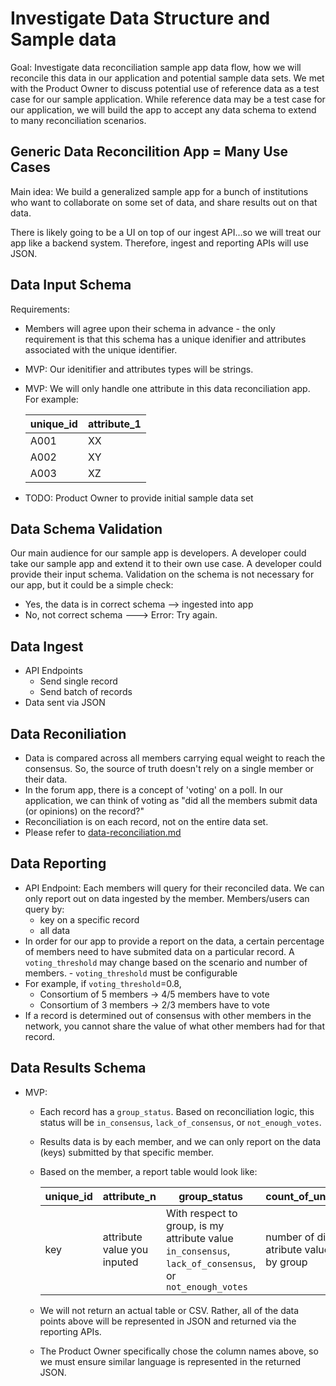 # Investigate Data Structure and Sample data

Goal: Investigate data reconciliation sample app data flow, how we will reconcile this data in our application and potential sample data sets. We met with the Product Owner to discuss potential use of reference data as a test case for our sample application. While reference data may be a test case for our application, we will build the app to accept any data schema to extend to many reconciliation scenarios.

## Generic Data Reconcilition App = Many Use Cases

Main idea: We build a generalized sample app for a bunch of institutions who want to collaborate on some set of data, and share results out on that data.

There is likely going to be a UI on top of our ingest API...so we will treat our app like a backend system. Therefore, ingest and reporting APIs will use JSON.

## Data Input Schema

Requirements:

- Members will agree upon their schema in advance - the only requirement is that this schema has a unique idenifier and attributes associated with the unique identifier.
- MVP: Our idenitifier and attributes types will be strings.
- MVP: We will only handle one attribute in this data reconciliation app. For example:

  | unique_id | attribute_1 |
  | --------- | ----------- |
  | A001      | XX          |
  | A002      | XY          |
  | A003      | XZ          |

- TODO: Product Owner to provide initial sample data set

## Data Schema Validation

Our main audience for our sample app is developers. A developer could take our sample app and extend it to their own use case. A developer could provide their input schema. Validation on the schema is not necessary for our app, but it could be a simple check:

- Yes, the data is in correct schema --> ingested into app
- No, not correct schema ---> Error: Try again.

## Data Ingest

- API Endpoints
  - Send single record
  - Send batch of records
- Data sent via JSON

## Data Reconiliation

- Data is compared across all members carrying equal weight to reach the consensus. So, the source of truth doesn't rely on a single member or their data.
- In the forum app, there is a concept of 'voting' on a poll. In our application, we can think of voting as "did all the members submit data (or opinions) on the record?"
- Reconciliation is on each record, not on the entire data set.
- Please refer to [data-reconciliation.md](./data-reconciliation.md)

## Data Reporting

- API Endpoint: Each members will query for their reconciled data. We can only report out on data ingested by the member. Members/users can query by:
  - key on a specific record
  - all data
- In order for our app to provide a report on the data, a certain percentage of members need to have submited data on a particular record. A `voting_threshold` may change based on the scenario and number of members. - `voting_threshold` must be configurable
- For example, if `voting_threshold`=0.8,
  - Consortium of 5 members -> 4/5 members have to vote
  - Consortium of 3 members -> 2/3 members have to vote
- If a record is determined out of consensus with other members in the network, you cannot share the value of what other members had for that record.

## Data Results Schema

- MVP:

  - Each record has a `group_status`. Based on reconciliation logic, this status will be `in_consensus`, `lack_of_consensus`, or `not_enough_votes`.
  - Results data is by each member, and we can only report on the data (keys) submitted by that specific member.
  - Based on the member, a report table would look like:

    | unique_id | attribute_n                 | group_status                                                                                            | count_of_unique_values                               | members_in_agreement                                              | majority_minority                                                                     |
    | --------- | --------------------------- | ------------------------------------------------------------------------------------------------------- | ---------------------------------------------------- | ----------------------------------------------------------------- | ------------------------------------------------------------------------------------- |
    | key       | attribute value you inputed | With respect to group, is my attribute value `in_consensus`, `lack_of_consensus`, or `not_enough_votes` | number of different atribute values inputed by group | number of members who agree with the attribute value you provided | are you in the majority or minority with the value provided? (`majority`, `minority`) |

  - We will not return an actual table or CSV. Rather, all of the data points above will be represented in JSON and returned via the reporting APIs.
  - The Product Owner specifically chose the column names above, so we must ensure similar language is represented in the returned JSON.
